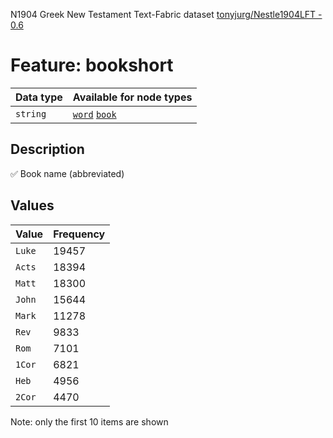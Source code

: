 <p>N1904 Greek New Testament Text-Fabric dataset <a href="https://github.com/tonyjurg/Nestle1904LFT">tonyjurg/Nestle1904LFT - 0.6</a></p>

<h1>Feature: bookshort</h1>

<table>
<thead>
<tr>
  <th>Data type</th>
  <th>Available for node types</th>
</tr>
</thead>
<tbody>
<tr>
  <td><code>string</code></td>
  <td><A HREF="featurebynodetype.md#word"><code>word</code></A> <A HREF="featurebynodetype.md#book"><code>book</code></A></td>
</tr>
</tbody>
</table>

<h2>Description</h2>

<p>✅ Book name (abbreviated)</p>

<h2>Values</h2>

<table>
<thead>
<tr>
  <th>Value</th>
  <th>Frequency</th>
</tr>
</thead>
<tbody>
<tr>
  <td><code>Luke</code></td>
  <td>19457</td>
</tr>
<tr>
  <td><code>Acts</code></td>
  <td>18394</td>
</tr>
<tr>
  <td><code>Matt</code></td>
  <td>18300</td>
</tr>
<tr>
  <td><code>John</code></td>
  <td>15644</td>
</tr>
<tr>
  <td><code>Mark</code></td>
  <td>11278</td>
</tr>
<tr>
  <td><code>Rev</code></td>
  <td>9833</td>
</tr>
<tr>
  <td><code>Rom</code></td>
  <td>7101</td>
</tr>
<tr>
  <td><code>1Cor</code></td>
  <td>6821</td>
</tr>
<tr>
  <td><code>Heb</code></td>
  <td>4956</td>
</tr>
<tr>
  <td><code>2Cor</code></td>
  <td>4470</td>
</tr>
</tbody>
</table>

<p>Note: only the first 10 items are shown</p>
